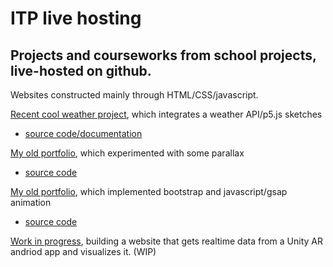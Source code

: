 # ITP live hosting
## Projects and courseworks from school projects, live-hosted on github.

Websites constructed mainly through HTML/CSS/javascript.

[Recent cool weather project](https://bingnaa.github.io/weather/hi.html), which integrates a weather API/p5.js sketches
+ [source code/documentation](https://github.com/bingnaa/bingnaa.github.io/tree/main/weather)

[My old portfolio](https://bingnaa.github.io/portfolioOLD/concepts.html), which experimented with some parallax
+ [source code](https://github.com/bingnaa/bingnaa.github.io/tree/main/portfolioOLD)

[My old portfolio](https://bingnaa.github.io/portfolio/homeOLD.html), which implemented bootstrap and javascript/gsap animation
+ [source code](https://github.com/bingnaa/bingnaa.github.io/tree/main/portfolio)

[Work in progress](https://github.com/bingnaa/bingnaa.github.io/tree/main/AR), building a website that gets realtime data from a Unity AR andriod app and visualizes it. (WIP)

